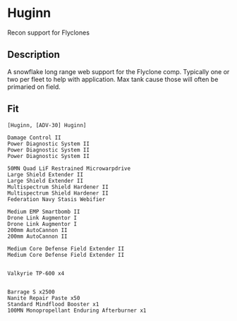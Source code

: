 # Huginn

Recon support for Flyclones

## Description

A snowflake long range web support for the Flyclone comp. Typically one or two per fleet to help with application.
Max tank cause those will often be primaried on field.

## Fit

```
[Huginn, [ADV-30] Huginn]

Damage Control II
Power Diagnostic System II
Power Diagnostic System II
Power Diagnostic System II

50MN Quad LiF Restrained Microwarpdrive
Large Shield Extender II
Large Shield Extender II
Multispectrum Shield Hardener II
Multispectrum Shield Hardener II
Federation Navy Stasis Webifier

Medium EMP Smartbomb II
Drone Link Augmentor I
Drone Link Augmentor I
200mm AutoCannon II
200mm AutoCannon II

Medium Core Defense Field Extender II
Medium Core Defense Field Extender II


Valkyrie TP-600 x4


Barrage S x2500
Nanite Repair Paste x50
Standard Mindflood Booster x1
100MN Monopropellant Enduring Afterburner x1
```